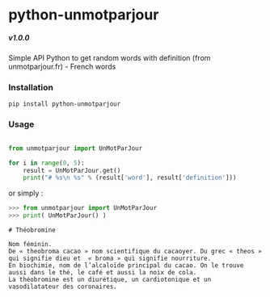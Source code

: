 # python-unmotparjour
##### v1.0.0

Simple API Python to get random words with definition (from unmotparjour.fr) - French words

### Installation

`pip install python-unmotparjour`


### Usage

```python

from unmotparjour import UnMotParJour

for i in range(0, 5):
    result = UnMotParJour.get()
    print("# %s\n %s" % (result['word'], result['definition']))

```

or simply :

```python
>>> from unmotparjour import UnMotParJour
>>> print( UnMotParJour() )
```
```
# Théobromine

Nom féminin.
De « theobroma cacao » nom scientifique du cacaoyer. Du grec « theos » qui signifie dieu et  « broma » qui signifie nourriture.
En biochimie, nom de l’alcaloïde principal du cacao. On le trouve aussi dans le thé, le café et aussi la noix de cola.
La théobromine est un diurétique, un cardiotonique et un vasodilatateur des coronaires. 
```

